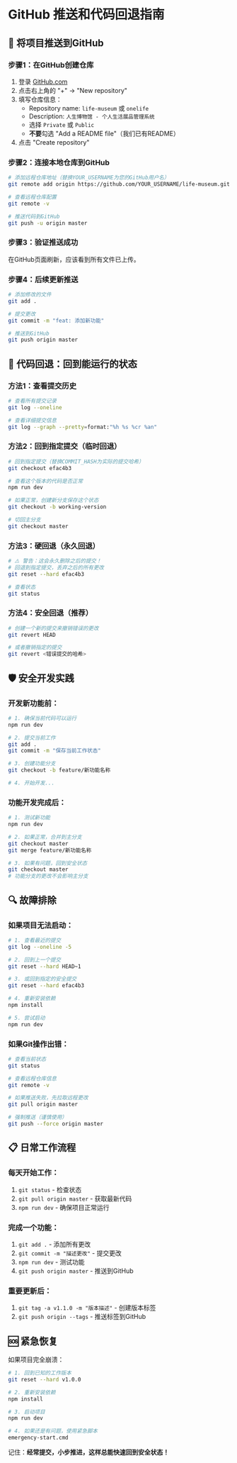 # GitHub 推送和代码回退指南

## 🚀 将项目推送到GitHub

### 步骤1：在GitHub创建仓库
1. 登录 [GitHub.com](https://github.com)
2. 点击右上角的 "+" → "New repository"
3. 填写仓库信息：
   - Repository name: `life-museum` 或 `onelife`
   - Description: `人生博物馆 - 个人生活展品管理系统`
   - 选择 `Private` 或 `Public`
   - **不要**勾选 "Add a README file"（我们已有README）
4. 点击 "Create repository"

### 步骤2：连接本地仓库到GitHub
```bash
# 添加远程仓库地址（替换YOUR_USERNAME为您的GitHub用户名）
git remote add origin https://github.com/YOUR_USERNAME/life-museum.git

# 查看远程仓库配置
git remote -v

# 推送代码到GitHub
git push -u origin master
```

### 步骤3：验证推送成功
在GitHub页面刷新，应该看到所有文件已上传。

### 步骤4：后续更新推送
```bash
# 添加修改的文件
git add .

# 提交更改
git commit -m "feat: 添加新功能"

# 推送到GitHub
git push origin master
```

## 🔄 代码回退：回到能运行的状态

### 方法1：查看提交历史
```bash
# 查看所有提交记录
git log --oneline

# 查看详细提交信息
git log --graph --pretty=format:"%h %s %cr %an"
```

### 方法2：回到指定提交（临时回退）
```bash
# 回到指定提交（替换COMMIT_HASH为实际的提交哈希）
git checkout efac4b3

# 查看这个版本的代码是否正常
npm run dev

# 如果正常，创建新分支保存这个状态
git checkout -b working-version

# 切回主分支
git checkout master
```

### 方法3：硬回退（永久回退）
```bash
# ⚠️ 警告：这会永久删除之后的提交！
# 回退到指定提交，丢弃之后的所有更改
git reset --hard efac4b3

# 查看状态
git status
```

### 方法4：安全回退（推荐）
```bash
# 创建一个新的提交来撤销错误的更改
git revert HEAD

# 或者撤销指定的提交
git revert <错误提交的哈希>
```

## 🛡️ 安全开发实践

### 开发新功能前：
```bash
# 1. 确保当前代码可以运行
npm run dev

# 2. 提交当前工作
git add .
git commit -m "保存当前工作状态"

# 3. 创建功能分支
git checkout -b feature/新功能名称

# 4. 开始开发...
```

### 功能开发完成后：
```bash
# 1. 测试新功能
npm run dev

# 2. 如果正常，合并到主分支
git checkout master
git merge feature/新功能名称

# 3. 如果有问题，回到安全状态
git checkout master
# 功能分支的更改不会影响主分支
```

## 🔍 故障排除

### 如果项目无法启动：
```bash
# 1. 查看最近的提交
git log --oneline -5

# 2. 回到上一个提交
git reset --hard HEAD~1

# 3. 或回到指定的安全提交
git reset --hard efac4b3

# 4. 重新安装依赖
npm install

# 5. 尝试启动
npm run dev
```

### 如果Git操作出错：
```bash
# 查看当前状态
git status

# 查看远程仓库信息
git remote -v

# 如果推送失败，先拉取远程更改
git pull origin master

# 强制推送（谨慎使用）
git push --force origin master
```

## 📋 日常工作流程

### 每天开始工作：
1. `git status` - 检查状态
2. `git pull origin master` - 获取最新代码
3. `npm run dev` - 确保项目正常运行

### 完成一个功能：
1. `git add .` - 添加所有更改
2. `git commit -m "描述更改"` - 提交更改
3. `npm run dev` - 测试功能
4. `git push origin master` - 推送到GitHub

### 重要更新后：
1. `git tag -a v1.1.0 -m "版本描述"` - 创建版本标签
2. `git push origin --tags` - 推送标签到GitHub

## 🆘 紧急恢复

如果项目完全崩溃：
```bash
# 1. 回到已知的工作版本
git reset --hard v1.0.0

# 2. 重新安装依赖
npm install

# 3. 启动项目
npm run dev

# 4. 如果还是有问题，使用紧急脚本
emergency-start.cmd
```

记住：**经常提交，小步推进，这样总能快速回到安全状态！** 